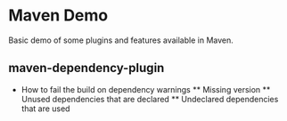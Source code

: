Maven Demo
=================

Basic demo of some plugins and features available in Maven.

maven-dependency-plugin
-----------------------

* How to fail the build on dependency warnings
** Missing version
** Unused dependencies that are declared
** Undeclared dependencies that are used
